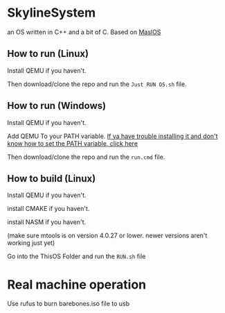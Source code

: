 # SkylineSystem
an OS written in C++ and a bit of C.
Based on [MaslOS](https://github.com/marceldobehere/MaslOS)

## How to run (Linux)
Install QEMU if you haven't.

Then download/clone the repo and run the `Just RUN OS.sh` file.





## How to run (Windows)
Install QEMU if you haven't.

Add QEMU To your PATH variable. [If ya have trouble installing it and don't know how to set the PATH variable, click here](https://linuxhint.com/qemu-windows/)

Then download/clone the repo and run the `run.cmd` file.





## How to build (Linux)
Install QEMU if you haven't.

install CMAKE if you haven't.

install NASM if you haven't.

(make sure mtools is on version 4.0.27 or lower. newer versions aren't working just yet)


Go into the ThisOS Folder and run the `RUN.sh` file

# Real machine operation

Use rufus to burn barebones.iso file to usb
